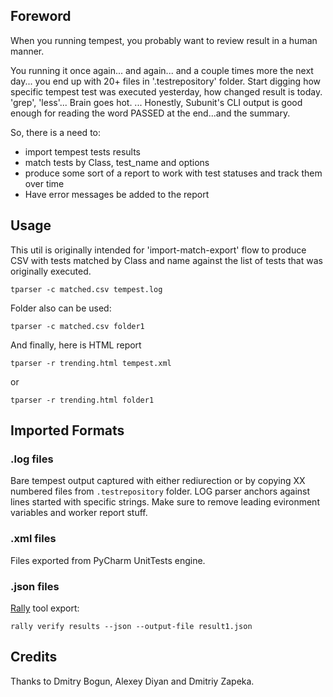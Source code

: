 ## Foreword

When you running tempest, you probably want to review result in a human manner.

You running it once again... and again... and a couple times more the next day... you end up with 20+ files in '.testrepository' folder. Start digging how specific tempest test was executed yesterday, how changed result is today. 'grep', 'less'... Brain goes hot.
...
Honestly, Subunit's CLI output is good enough for reading the word PASSED at the end...and the summary.

So, there is a need to:
- import tempest tests results
- match tests by Class, test_name and options
- produce some sort of a report to work with test statuses and track them over time
- Have error messages be added to the report

## Usage

This util is originally intended for 'import-match-export' flow to produce CSV with tests matched by Class and name against the list of tests that was originally executed.

```tparser -c matched.csv tempest.log```

Folder also can be used:

```tparser -c matched.csv folder1```

And finally, here is HTML report

```tparser -r trending.html tempest.xml```

or

```tparser -r trending.html folder1```

## Imported Formats

### .log files
Bare tempest output captured with either rediurection or by copying XX numbered files from `.testrepository` folder.
LOG parser anchors against lines started with specific strings. Make sure to remove leading evironment variables and worker report stuff.

### .xml files
Files exported from PyCharm UnitTests engine.

### .json files
[Rally](https://github.com/openstack/rally) tool export: 

```rally verify results --json --output-file result1.json```

## Credits

Thanks to Dmitry Bogun, Alexey Diyan and Dmitriy Zapeka.

